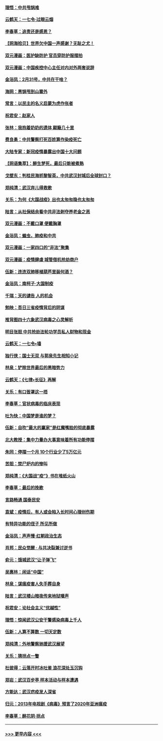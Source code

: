 #### [理悟：中共甩锅难](../pages/nsc993/n11925355.md?t=03090502) 
#### [云鹤天：一七令·过眼云烟](../pages/nsc993/n11925284.md?t=03090502) 
#### [李春草：追责还是感恩？](../pages/nsc993/n11925274.md?t=03090502) 
#### [【网海拾贝】世界欠中国一声感谢？无耻之尤！](../pages/nsc993/n11925239.md?t=03090502) 
#### [双元漫画：医护缺防护 官员穿防护服摆拍](../pages/nsc993/n11923899.md?t=03090502) 
#### [双元漫画：中国疾控中心主任对内对外两套说辞](../pages/nsc993/n11921994.md?t=03090502) 
#### [金浴凤：2月31号，中共在干啥？](../pages/nsc993/n11922706.md?t=03090502) 
#### [海网：黑锅甩到山寨外](../pages/nsc993/n11922688.md?t=03090502) 
#### [常言：以民主的名义启蒙为虎作伥者](../pages/nsc993/n11922217.md?t=03090502) 
#### [祝君安：赵家人](../pages/nsc993/n11922209.md?t=03090502) 
#### [张林：我抱着奶奶的遗体 颠簸几十里](../pages/nsc993/n11920945.md?t=03090502) 
#### [费良勇：中共警察打死百姓算作染疫死亡](../pages/nsc993/n11919264.md?t=03090502) 
#### [大陆专家：新冠疫情暴露出中国十大问题](../pages/nsc993/n11919187.md?t=03090502) 
#### [【网语集萃】：醉生梦死，最后只能被煮熟](../pages/nsc993/n11918994.md?t=03090502) 
#### [戈壁东：判桂民海抓黎智英，中共武汉封城后全球封口？](../pages/nsc993/n11917982.md?t=03090502) 
#### [郑纯清：武汉弃儿得救歌](../pages/nsc993/n11917881.md?t=03090502) 
#### [关乐：为何《大国战疫》出也太匆匆隐也太匆匆](../pages/nsc993/n11917792.md?t=03090502) 
#### [陆言：从社保结余看中共非法剥夺养老金之恶](../pages/nsc993/n11917084.md?t=03090502) 
#### [双元漫画：不戴口罩 便戴胸罩](../pages/nsc993/n11916447.md?t=03090502) 
#### [金浴凤：蝗虫，肺疫和中共](../pages/nsc993/n11916904.md?t=03090502) 
#### [双元漫画：一家四口的“非法”聚集](../pages/nsc993/n11916378.md?t=03090502) 
#### [双元漫画：疫情肆虐 城管借机抢劫商户](../pages/nsc993/n11916310.md?t=03090502) 
#### [伍新：连连双肺移植葫芦里装何酒？](../pages/nsc993/n11913667.md?t=03090502) 
#### [金浴凤：南柯子·大国制疫](../pages/nsc993/n11913657.md?t=03090502) 
#### [千瑞：天的谴告  人的机会](../pages/nsc993/n11913309.md?t=03090502) 
#### [勉映：吾日三省疫情背后的阴谋](../pages/nsc993/n11913079.md?t=03090502) 
#### [推背图四十六象武汉病毒之心灵解析](../pages/nsc993/n11911761.md?t=03090502) 
#### [明目张胆 中共抢劫法轮功学员私人财物和现金](../pages/nsc993/n11910262.md?t=03090502) 
#### [云鹤天：一七令▪墙](../pages/nsc993/n11910627.md?t=03090502) 
#### [独行侠：国士无双 与郭泉先生相知小记](../pages/nsc993/n11910613.md?t=03090502) 
#### [林泉：铲除世界最后的黑暗势力](../pages/nsc993/n11909320.md?t=03090502) 
#### [云鹤天：《七律▪长征》再解](../pages/nsc993/n11909327.md?t=03090502) 
#### [关乐：有口皆罩这一捂](../pages/nsc993/n11908393.md?t=03090502) 
#### [李春草：官状病毒的临床表现](../pages/nsc993/n11908339.md?t=03090502) 
#### [吐为快：中国梦是谁的梦？](../pages/nsc993/n11906564.md?t=03090502) 
#### [伍新：自吹“最大的赢家”是红魔嘴脸的彻底暴露](../pages/nsc993/n11906407.md?t=03090502) 
#### [北大教授：集中力量办大事意味着所有功能停摆](../pages/nsc993/n11904800.md?t=03090502) 
#### [朱同：停摆一个月 10个行业少了5万亿元](../pages/nsc993/n11904498.md?t=03090502) 
#### [苦胆：焚尸炉内的惨叫](../pages/nsc993/n11904479.md?t=03090502) 
#### [郑纯清：《大国战“疫”》书在堆纸火山](../pages/nsc993/n11904450.md?t=03090502) 
#### [李春草：最后的挽歌](../pages/nsc993/n11904441.md?t=03090502) 
#### [言路畅通 国泰民安](../pages/nsc993/n11904222.md?t=03090502) 
#### [袁斌：疫情后，有人或会陷入长时间心理创伤期](../pages/nsc993/n11901514.md?t=03090502) 
#### [有特异功能的侄子 所见所做](../pages/nsc993/n11901154.md?t=03090502) 
#### [金浴凤：声声慢‧红朝政治生态](../pages/nsc993/n11899553.md?t=03090502) 
#### [肖邦：民众觉醒 · 与共决裂兼讨逆书](../pages/nsc993/n11898435.md?t=03090502) 
#### [俞元：饿城武汉“让子弹飞”](../pages/nsc993/n11898344.md?t=03090502) 
#### [吴惠林：闲话“中国”](../pages/nsc993/n11898182.md?t=03090502) 
#### [林泉：谋瘟疫害人失手葬自身](../pages/nsc993/n11897892.md?t=03090502) 
#### [陆言：武汉楼山暗夜传来地狱嚎声](../pages/nsc993/n11897033.md?t=03090502) 
#### [祝君安：论社会主义“优越性”](../pages/nsc993/n11897005.md?t=03090502) 
#### [理悟：惊闻武汉公安干警感染病毒上千人](../pages/nsc993/n11896947.md?t=03090502) 
#### [伍新：人算不算数 一切天定数](../pages/nsc993/n11893372.md?t=03090502) 
#### [郑纯清：外地警察驰援武汉展望](../pages/nsc993/n11893115.md?t=03090502) 
#### [关乐：猜拐点一瞥](../pages/nsc993/n11893020.md?t=03090502) 
#### [杜彼得：云落开时冰吐鉴 浪花深处玉沉钩](../pages/nsc993/n11892107.md?t=03090502) 
#### [郑岩：武汉百步亭 样本活动与样本遭遇](../pages/nsc993/n11892310.md?t=03090502) 
#### [方能达：武汉疠疫发人深省](../pages/nsc993/n11891376.md?t=03090502) 
#### [归元：2013年电视剧《病毒》预言了2020年亚洲瘟疫](../pages/nsc993/n11891126.md?t=03090502) 
#### [李春草：醉花阴·拐点](../pages/nsc993/n11890567.md?t=03090502) 

----
#### [ >>> 更早内容 <<< ](../indexes/nsc993-earlier.md)
